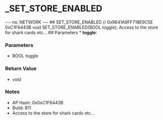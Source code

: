 # _SET_STORE_ENABLED

--- ns: NETWORK --- ## SET_STORE_ENABLED  // 0x9641A9FF718E9C5E 0xC1F6443B void SET_STORE_ENABLED(BOOL toggle);  Access to the store for shark cards etc...  ## Parameters * **toggle**:

### Parameters
* BOOL toggle

### Return Value
* void

### Notes
* AP Hash: 0x0xC1F6443B
* Build: 811
* Access to the store for shark cards etc...

